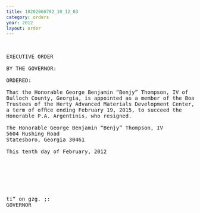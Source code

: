 ```yaml
---
title: 18202066702_10_12_03
category: orders
year: 2012
layout: order
---
```


<pre> 

EXECUTIVE ORDER

BY THE GOVERNOR:

ORDERED:

That the Honorable George Benjamin “Benjy” Thompson, IV of
Bulloch County, Georgia, is appointed as a member of the Board of
Trustees of the Herty Advanced Materials Development Center, for
a term of ofﬁce ending February 19, 2015, to succeed the
Honorable P.A. Argentinis, who resigned.

The Honorable George Benjamin “Benjy” Thompson, IV
5604 Rushing Road
Statesboro, Georgia 30461

This tenth day of February, 2012

 
 

  
  

ti“ on gzg. ;:  
GOVERNOR

</pre>

